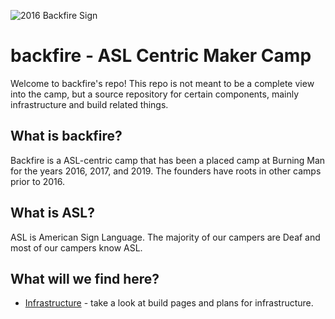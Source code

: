 ![2016 Backfire Sign](https://img.timkettering.com/fit-in/1000x800/bm-2016/backfire-frontage.jpg)

# backfire - ASL Centric Maker Camp 

Welcome to backfire's repo! This repo is not meant to be a complete view into the camp, but a source repository for certain components, mainly infrastructure and build related things.

## What is backfire? 

Backfire is a ASL-centric camp that has been a placed camp at Burning Man for the years 2016, 2017, and 2019.  The founders have roots in other camps prior to 2016.

## What is ASL?

ASL is American Sign Language.  The majority of our campers are Deaf and most of our campers know ASL.  

## What will we find here?

* [Infrastructure](/infrastructure.md) - take a look at build pages and plans for infrastructure.
